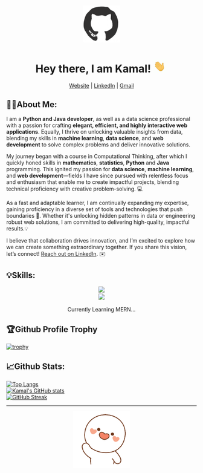 <div align="center">
  <img width="100px" src="git_cat.gif" alt="github cat" />
  <h1>Hey there, I am Kamal! <img width="37px" src="waving-hand-joypixels.gif" alt="github cat" /></h1>
  <a href="https://kishorkamal.netlify.app" target="_blank">Website</a> | 
   <a href="https://www.linkedin.com/in/kkamal11" target="_blank">LinkedIn</a> |
   <a href="mailto:reachmeviamaill@gmail.com">Gmail</a>
</div>

## 🧑‍💻About Me:
I am a **Python and Java developer**, as well as a data science professional with a passion for crafting **elegant, efficient, and highly interactive web applications**. Equally, I thrive on unlocking valuable insights from data, blending my skills in **machine learning**, **data science**, and **web development** to solve complex problems and deliver innovative solutions.

My journey began with a course in Computational Thinking, after which I quickly honed skills in **mathematics**, **statistics**, **Python** and **Java** programming. This ignited my passion for **data science**, **machine learning**, and **web development**—fields I have since pursued with relentless focus and enthusiasm that enable me to create impactful projects, blending technical proficiency with creative problem-solving. 💻

As a fast and adaptable learner, I am continually expanding my expertise, gaining proficiency in a diverse set of tools and technologies that push boundaries 🚀. Whether it's unlocking hidden patterns in data or engineering robust web solutions, I am committed to delivering high-quality, impactful results.💡

I believe that collaboration drives innovation, and I’m excited to explore how we can create something extraordinary together. If you share this vision, let’s connect! <a href="https://www.linkedin.com/in/kkamal11">Reach out on LinkedIn</a>. ✉️

## 💡Skills:
<div align="center">
  <a href="https://skillicons.dev">
    <img src="https://skillicons.dev/icons?i=py,html,css,js,vue,flask,tailwind,linux,bash,java,postgres,redis,sqlite,postman,markdown,latex,kafka,spring&perline=8" />
  </a>
</div>
<div align="center">
  <a href="https://skillicons.dev">
    <img src="https://skillicons.dev/icons?i=mongodb,express,react,nodejs&perline=8" />
  </a>
  <p>Currently Learning MERN...</p>
</div>

## 🏆Github Profile Trophy 
[![trophy](https://github-profile-trophy.vercel.app/?username=kkamal11&theme=monokai&&column=7&row=1)](https://github.com/ryo-ma/github-profile-trophy)
## 📈Github Stats:
[![Top Langs](https://github-readme-stats.vercel.app/api/top-langs/?username=kkamal11&layout=compact&langs_count=10&hide_progress=true)](https://github.com/anuraghazra/github-readme-stats)<br>
[![Kamal's GitHub stats](https://github-readme-stats.vercel.app/api?username=kkamal11&show_icons=true)](https://github.com/anuraghazra/github-readme-stats)<br>
[![GitHub Streak](https://streak-stats.demolab.com/?user=kkamal11)](https://git.io/streak-stats)

<hr>
<div align="center">
<!-- <div>
  <a href="https://visitcount.itsvg.in">
    <img src="https://visitcount.itsvg.in/api?id=kkamal11&label=Profile%20Views&color=6&icon=0&pretty=true" />
  </a>
</div> -->
<img width="150px" src="wave-hand.gif" alt="waving cat" />
</div>
